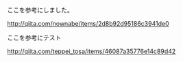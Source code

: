 ここを参考にしました。

http://qiita.com/nownabe/items/2d8b92d95186c3941de0

ここを参考にテスト

http://qiita.com/teppei_tosa/items/46087a35776e14c89d42
